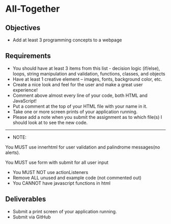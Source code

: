 # All-Together
## Objectives
- Add at least 3 programming concepts to a webpage
## Requirements
- You should have at least 3 items from this list - decision logic (if/else), loops, string manipulation and validation, functions, classes, and objects
- Have at least 1 creative element – images, fonts, background color, etc. 
- Create a nice look and feel for the user and make a great user experience!
- Comment above almost every line of your code, both HTML and JavaScript!
- Put a comment at the top of your HTML file with your name in it.
- Take one or more screen prints of your application running.
- Please add a note when you submit the assignment as to which file(s) I should look at to see the new code.


<hr>

- NOTE:

You MUST use innerhtml for user validation and palindrome messages(no alerts).

You MUST use form with submit for all user input

 - You MUST NOT use actionListeners
 - Remove ALL unused and example code (not commented out)
 - You CANNOT have javascript functions in html

## Deliverables
- Submit a print screen of your application running.
- Submit via GitHub